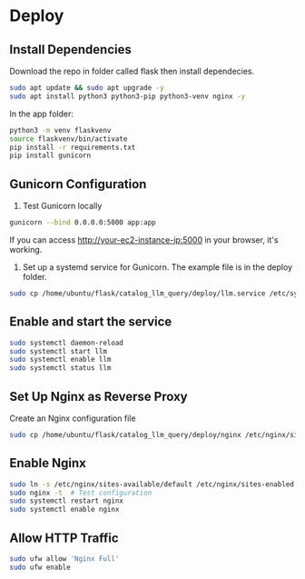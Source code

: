 # Deploy

## Install Dependencies

Download the repo in folder called flask then install dependecies.

```bash
sudo apt update && sudo apt upgrade -y
sudo apt install python3 python3-pip python3-venv nginx -y
```

In the app folder:

```bash
python3 -m venv flaskvenv
source flaskvenv/bin/activate
pip install -r requirements.txt
pip install gunicorn
```

## Gunicorn Configuration

1. Test Gunicorn locally

```bash
gunicorn --bind 0.0.0.0:5000 app:app
```

If you can access <http://your-ec2-instance-ip:5000> in your browser, it's working.

1. Set up a systemd service for Gunicorn. The example file is in the deploy folder.

```bash
sudo cp /home/ubuntu/flask/catalog_llm_query/deploy/llm.service /etc/systemd/system/llm.service
```

## Enable and start the service

```bash
sudo systemctl daemon-reload
sudo systemctl start llm
sudo systemctl enable llm
sudo systemctl status llm
```

## Set Up Nginx as Reverse Proxy

Create an Nginx configuration file

```bash
sudo cp /home/ubuntu/flask/catalog_llm_query/deploy/nginx /etc/nginx/sites-available/default
```

## Enable Nginx

```bash
sudo ln -s /etc/nginx/sites-available/default /etc/nginx/sites-enabled
sudo nginx -t  # Test configuration
sudo systemctl restart nginx
sudo systemctl enable nginx
```

## Allow HTTP Traffic

```bash
sudo ufw allow 'Nginx Full'
sudo ufw enable
```
